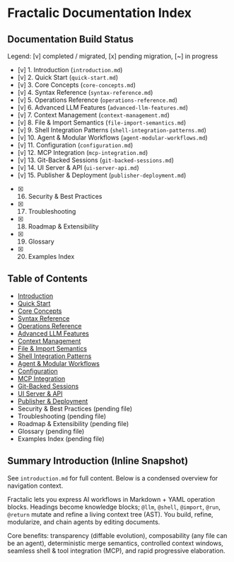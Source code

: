 # Fractalic Documentation Index

## Documentation Build Status
Legend: [v] completed / migrated, [x] pending migration, [~] in progress

- [v] 1. Introduction (`introduction.md`)
- [v] 2. Quick Start (`quick-start.md`)
- [v] 3. Core Concepts (`core-concepts.md`)
- [v] 4. Syntax Reference (`syntax-reference.md`)
- [v] 5. Operations Reference (`operations-reference.md`)
- [v] 6. Advanced LLM Features (`advanced-llm-features.md`)
- [v] 7. Context Management (`context-management.md`)
- [v] 8. File & Import Semantics (`file-import-semantics.md`)
- [v] 9. Shell Integration Patterns (`shell-integration-patterns.md`)
- [v] 10. Agent & Modular Workflows (`agent-modular-workflows.md`)
- [v] 11. Configuration (`configuration.md`)
- [v] 12. MCP Integration (`mcp-integration.md`)
- [v] 13. Git-Backed Sessions (`git-backed-sessions.md`)
- [v] 14. UI Server & API (`ui-server-api.md`)
- [v] 15. Publisher & Deployment (`publisher-deployment.md`)
- [x] 16. Security & Best Practices
- [x] 17. Troubleshooting
- [x] 18. Roadmap & Extensibility
- [x] 19. Glossary
- [x] 20. Examples Index

## Table of Contents
- [Introduction](introduction.md)
- [Quick Start](quick-start.md)
- [Core Concepts](core-concepts.md)
- [Syntax Reference](syntax-reference.md)
- [Operations Reference](operations-reference.md)
- [Advanced LLM Features](advanced-llm-features.md)
- [Context Management](context-management.md)
- [File & Import Semantics](file-import-semantics.md)
- [Shell Integration Patterns](shell-integration-patterns.md)
- [Agent & Modular Workflows](agent-modular-workflows.md)
- [Configuration](configuration.md)
- [MCP Integration](mcp-integration.md)
- [Git-Backed Sessions](git-backed-sessions.md)
- [UI Server & API](ui-server-api.md)
- [Publisher & Deployment](publisher-deployment.md)
- Security & Best Practices (pending file)
- Troubleshooting (pending file)
- Roadmap & Extensibility (pending file)
- Glossary (pending file)
- Examples Index (pending file)

## Summary Introduction (Inline Snapshot)
See `introduction.md` for full content. Below is a condensed overview for navigation context.

Fractalic lets you express AI workflows in Markdown + YAML operation blocks. Headings become knowledge blocks; `@llm`, `@shell`, `@import`, `@run`, `@return` mutate and refine a living context tree (AST). You build, refine, modularize, and chain agents by editing documents.

Core benefits: transparency (diffable evolution), composability (any file can be an agent), deterministic merge semantics, controlled context windows, seamless shell & tool integration (MCP), and rapid progressive elaboration.
